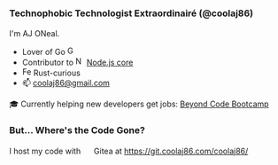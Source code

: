 ### Technophobic Technologist Extraordinairé (@coolaj86)

<!--
**solderjs/solderjs** is a ✨ _special_ ✨ repository because its `README.md` (this file) appears on your GitHub profile.
-->

I'm AJ ONeal. <img src="https://git.coolaj86.com/img/favicon.png" alt="" width="16" />

- Lover of Go <img src="https://golang.org/favicon.ico" alt="Golang favicon" width="16" />
- Contributor to <img src="https://nodejs.org/static/images/favicons/favicon.ico" alt="Node.js favicon" width="16" /> [Node.js core](https://github.com/nodejs/node/commits?author=solderjs)
- <img src="https://rustacean.net/favicon.png" alt="Ferris (Rust Mascot) favicon" width="16" /> Rust-curious
- 📫 coolaj86@gmail.com

🎓 Currently helping new developers get jobs: [Beyond Code Bootcamp](https://beyondcodebootcamp.com)

### But... Where's the Code Gone?

I host my code with <img src="https://gitea.io/images/favicon.png" alt="" width="16" /> Gitea at https://git.coolaj86.com/coolaj86/
